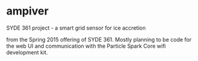 # ampiver
SYDE 361 project - a smart grid sensor for ice accretion

from the Spring 2015 offering of SYDE 361. Mostly planning to be code for the web UI and communication with the
Particle Spark Core wifi development kit.
